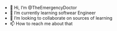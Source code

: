 - 👋 Hi, I’m @TheEmergencyDoctor
- 🌱 I’m currently learning softwear Engineer
- 💞️ I’m looking to collaborate on sources of learning
- 📫 How to reach me about that

<!---
TheEmergencyDoctor/TheEmergencyDoctor is a ✨ special ✨ repository because its `README.md` (this file) appears on your GitHub profile.
You can click the Preview link to take a look at your changes.
--->
